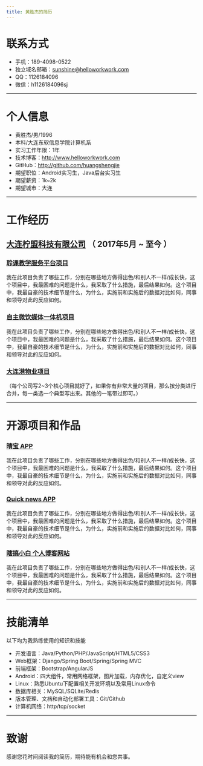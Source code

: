 ```yaml
---
title: 黄胜杰的简历
---
```

# 联系方式

- 手机：189-4098-0522 
- 独立域名邮箱：sunshine@helloworkwork.com
- QQ：1126184096
- 微信：h1126184096sj

---

# 个人信息

 - 黄胜杰/男/1996 
 - 本科/大连东软信息学院计算机系 
 - 实习工作年限：1年
 - 技术博客：[http://www.helloworkwork.com ](http://www.helloworkwork.com )
 - GitHub：[http://github.com/huangshengjie ](http://github.com/huangshengjie )
 - 期望职位：Android实习生，Java后台实习生
 - 期望薪资：1k~2k
 - 期望城市：大连

---

# 工作经历

## [大连柠盟科技有限公司](http://www.lemner.com) （ 2017年5月 ~ 至今 ）

### [聆课教学服务平台项目](http://www.lemner.com) 
我在此项目负责了哪些工作，分别在哪些地方做得出色/和别人不一样/成长快，这个项目中，我最困难的问题是什么，我采取了什么措施，最后结果如何。这个项目中，我最自豪的技术细节是什么，为什么，实施前和实施后的数据对比如何，同事和领导对此的反应如何。


### [自主微饮媒体一体机项目](http://www.lemner.com) 
我在此项目负责了哪些工作，分别在哪些地方做得出色/和别人不一样/成长快，这个项目中，我最困难的问题是什么，我采取了什么措施，最后结果如何。这个项目中，我最自豪的技术细节是什么，为什么，实施前和实施后的数据对比如何，同事和领导对此的反应如何。


### [大连港物业项目](http://www.lemner.com)

（每个公司写2~3个核心项目就好了，如果你有非常大量的项目，那么按分类进行合并，每一类选一个典型写出来。其他的一笔带过即可。）


---

# 开源项目和作品

### [晴宝 APP](http://www.github.com/huangshengjie/) 
我在此项目负责了哪些工作，分别在哪些地方做得出色/和别人不一样/成长快，这个项目中，我最困难的问题是什么，我采取了什么措施，最后结果如何。这个项目中，我最自豪的技术细节是什么，为什么，实施前和实施后的数据对比如何，同事和领导对此的反应如何。

### [Quick news APP](http://www.github.com/huangshengjie/) 
我在此项目负责了哪些工作，分别在哪些地方做得出色/和别人不一样/成长快，这个项目中，我最困难的问题是什么，我采取了什么措施，最后结果如何。这个项目中，我最自豪的技术细节是什么，为什么，实施前和实施后的数据对比如何，同事和领导对此的反应如何。

### [瞎搞小白 个人博客网站](http://www.helloworkwork.com) 
我在此项目负责了哪些工作，分别在哪些地方做得出色/和别人不一样/成长快，这个项目中，我最困难的问题是什么，我采取了什么措施，最后结果如何。这个项目中，我最自豪的技术细节是什么，为什么，实施前和实施后的数据对比如何，同事和领导对此的反应如何。


---

# 技能清单

以下均为我熟练使用的知识和技能

- 开发语言：Java/Python/PHP/JavaScript/HTML5/CSS3
- Web框架：Django/Spring Boot/Spring/Spring MVC
- 前端框架：Bootstrap/AngularJS
- Android：四大组件，常用网络框架，图片加载，内存优化，自定义view
- Linux：熟悉Ubuntu下配置相关开发环境以及常用Linux命令
- 数据库相关：MySQL/SQLite/Redis
- 版本管理、文档和自动化部署工具：Git/Github
- 计算机网络：http/tcp/socket

---


# 致谢
感谢您花时间阅读我的简历，期待能有机会和您共事。
